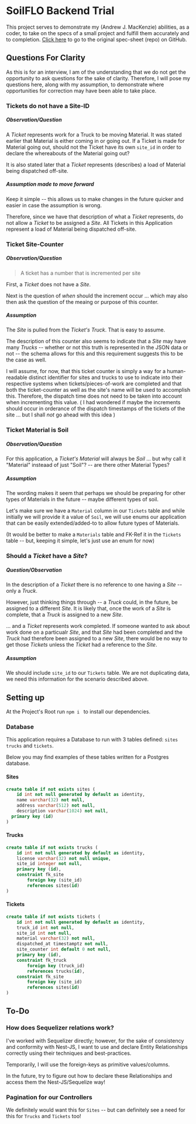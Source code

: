 # SoilFLO Backend Trial

This project serves to demonstrate my (Andrew J. MacKenzie) abilities, as a coder, to take on the specs of a small project and fulfill them accurately and to completion. [Click here](https://github.com/SoilFLO/interview-takehome-be) to go to the original spec-sheet (repo) on GitHub.


## Questions For Clarity

As this is for an interview, I am of the understanding that we do not get the opportunity to ask questions for the sake of clarity. Therefore, I will pose my questions here, along with my assumption, to demonstrate where opportunities for correction may have been able to take place.

### Tickets do not have a Site-ID

##### Observation/Question

A *Ticket* represents work for a Truck to be moving Material. It was stated earlier that Material is either coming in or going out. If a Ticket is made for Material going out, should not the Ticket have its own `site_id` in order to declare the whereabouts of the Material going out?

It is also stated later that a *Ticket* represents (describes) a load of Material being dispatched off-site.

##### Assumption made to move forward

Keep it simple -- this allows us to make changes in the future quicker and easier in case the assumption is wrong. 

Therefore, since we have that description of what a *Ticket* represents, do not allow a *Ticket* to be assigned a *Site*. All Tickets in this Application represent a load of Material being dispatched off-site.

### Ticket Site-Counter

##### Observation/Question

> A ticket has a number that is incremented per site

First, a *Ticket* does not have a *Site*.

Next is the question of *when* should the increment occur ... which may also then ask the question of the meaing or purpose of this counter.

##### Assumption

The *Site* is pulled from the *Ticket's Truck*. That is easy to assume.

The description of this counter also seems to indicate that a *Site* may have many *Trucks* -- whether or not this truth is represented in the JSON data or not -- the schema allows for this and this requirement suggests this to be the case as well.

I will assume, for now, that this ticket counter is simply a way for a human-readable distinct identifier for sites and trucks to use to indicate into their respective systems when tickets/pieces-of-work are completed and that both the ticket-counter as well as the site's name will be used to accomplish this. Therefore, the dispatch time does not need to be taken into account when incrementing this value. ( I had wondered if maybe the increments should occur in orderance of the dispatch timestamps of the tickets of the site ... but I shall *not* go ahead with this idea )

### Ticket Material is Soil

##### Observation/Question

For this application, a *Ticket's Material* will always be *Soil* ... but why call it "Material" insteaad of just "Soil"? -- are there other Material Types?

##### Assumption

The wording makes it seem that perhaps we should be preparing for other types of Materials in the future -- maybe different types of soil.

Let's make sure we have a `Material` column in our `Tickets` table and while initially we will provide it a value of `Soil`, we will use enums our application that can be easily extended/added-to to allow future types of Materials. 

(It would be better to make a `Materials` table and FK-Ref it in the `Tickets` table -- but, keeping it simple, let's just use an enum for now)

### Should a *Ticket* have a *Site*?

##### Question/Observation

In the description of a *Ticket* there is no reference to one having a *Site* -- only a *Truck*.

However, just thinking things through -- a *Truck* could, in the future, be assigned to a different *Site*. It is likely that, once the work of a *Site* is complete, that a *Truck* is assigned to a new *Site*. 

... and a *Ticket* represents work completed. If someone wanted to ask about work done on a particualr *Site*, and that *Site* had been completed and the *Truck* had therefore been assigned to a new *Site*, there would be no way to get those *Tickets* unless the *Ticket* had a reference to the *Site*.

##### Assumption

We should include `site_id` to our `Tickets` table. We are not duplicating data, we need this information for the scenario described above.

## Setting up

At the Project's Root run `npm i ` to install our dependencies.

### Database

This application requires a Database to run with 3 tables defined: `sites` `trucks` and `tickets`.

Below you may find examples of these tables written for a Postgres database.

#### Sites

```sql
create table if not exists sites (
	id int not null generated by default as identity,
	name varchar(32) not null,
	address varchar(512) not null,
	description varchar(1024) not null,
  primary key (id)
)
```

#### Trucks

```sql
create table if not exists trucks (
	id int not null generated by default as identity,
	license varchar(32) not null unique,
	site_id integer not null,
	primary key (id),
	constraint fk_site
		foreign key (site_id)
		references sites(id)
)
```

#### Tickets

```sql
create table if not exists tickets (
	id int not null generated by default as identity,
	truck_id int not null,
	site_id int not null,
	material varchar(32) not null,
	dispatched_at timestamptz not null,
	site_counter int default 0 not null,
	primary key (id),
	constraint fk_truck
		foreign key (truck_id)
		references trucks(id),
	constraint fk_site
		foreign key (site_id)
		references sites(id)
)
```

## To-Do

### How does Sequelizer relations work?

I've worked with Sequelizer directly; however, for the sake of consistency and conformity with Nest-JS, I want to use and declare Entity Relationships correctly using their techniques and best-practices.

Temporarily, I will use the foreign-keys as primitive values/columns.

In the future, try to figure out how to declare these Relationships and access them the Nest-JS/Sequelize way!

### Pagination for our Controllers

We definitely would want this for `Sites` -- but can definitely see a need for this for `Trucks` and `Tickets` too!
